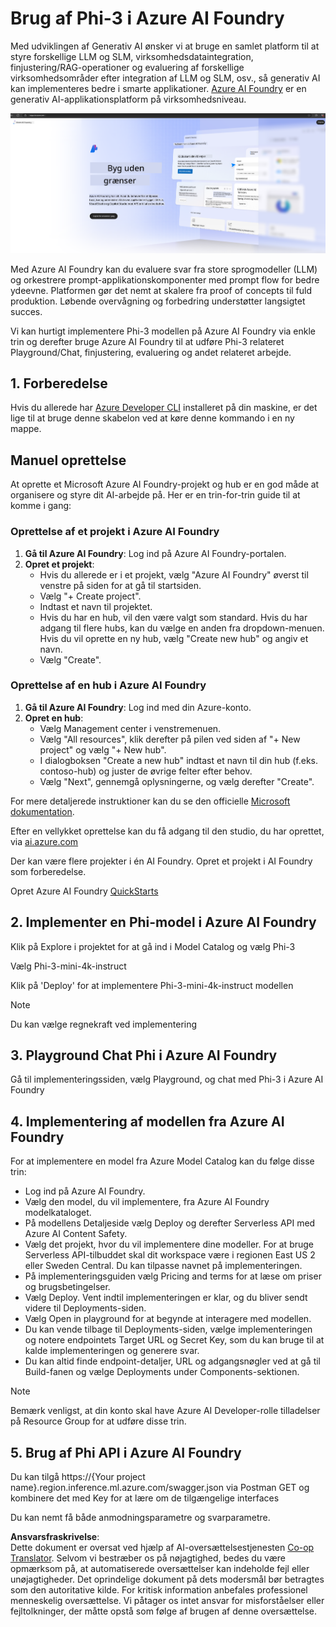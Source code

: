 <!--
CO_OP_TRANSLATOR_METADATA:
{
  "original_hash": "3a1e48b628022485aac989c9f733e792",
  "translation_date": "2025-05-09T20:12:19+00:00",
  "source_file": "md/02.QuickStart/AzureAIFoundry_QuickStart.md",
  "language_code": "da"
}
-->
# **Brug af Phi-3 i Azure AI Foundry**

Med udviklingen af Generativ AI ønsker vi at bruge en samlet platform til at styre forskellige LLM og SLM, virksomhedsdataintegration, finjustering/RAG-operationer og evaluering af forskellige virksomhedsområder efter integration af LLM og SLM, osv., så generativ AI kan implementeres bedre i smarte applikationer. [Azure AI Foundry](https://ai.azure.com) er en generativ AI-applikationsplatform på virksomhedsniveau.

![aistudo](../../../../translated_images/aifoundry_home.ffa4fe13d11f26171097f8666a1db96ac0979ffa1adde80374c60d1136c7e1de.da.png)

Med Azure AI Foundry kan du evaluere svar fra store sprogmodeller (LLM) og orkestrere prompt-applikationskomponenter med prompt flow for bedre ydeevne. Platformen gør det nemt at skalere fra proof of concepts til fuld produktion. Løbende overvågning og forbedring understøtter langsigtet succes.

Vi kan hurtigt implementere Phi-3 modellen på Azure AI Foundry via enkle trin og derefter bruge Azure AI Foundry til at udføre Phi-3 relateret Playground/Chat, finjustering, evaluering og andet relateret arbejde.

## **1. Forberedelse**

Hvis du allerede har [Azure Developer CLI](https://learn.microsoft.com/azure/developer/azure-developer-cli/overview?WT.mc_id=aiml-138114-kinfeylo) installeret på din maskine, er det lige til at bruge denne skabelon ved at køre denne kommando i en ny mappe.

## Manuel oprettelse

At oprette et Microsoft Azure AI Foundry-projekt og hub er en god måde at organisere og styre dit AI-arbejde på. Her er en trin-for-trin guide til at komme i gang:

### Oprettelse af et projekt i Azure AI Foundry

1. **Gå til Azure AI Foundry**: Log ind på Azure AI Foundry-portalen.
2. **Opret et projekt**:
   - Hvis du allerede er i et projekt, vælg "Azure AI Foundry" øverst til venstre på siden for at gå til startsiden.
   - Vælg "+ Create project".
   - Indtast et navn til projektet.
   - Hvis du har en hub, vil den være valgt som standard. Hvis du har adgang til flere hubs, kan du vælge en anden fra dropdown-menuen. Hvis du vil oprette en ny hub, vælg "Create new hub" og angiv et navn.
   - Vælg "Create".

### Oprettelse af en hub i Azure AI Foundry

1. **Gå til Azure AI Foundry**: Log ind med din Azure-konto.
2. **Opret en hub**:
   - Vælg Management center i venstremenuen.
   - Vælg "All resources", klik derefter på pilen ved siden af "+ New project" og vælg "+ New hub".
   - I dialogboksen "Create a new hub" indtast et navn til din hub (f.eks. contoso-hub) og juster de øvrige felter efter behov.
   - Vælg "Next", gennemgå oplysningerne, og vælg derefter "Create".

For mere detaljerede instruktioner kan du se den officielle [Microsoft dokumentation](https://learn.microsoft.com/azure/ai-studio/how-to/create-projects).

Efter en vellykket oprettelse kan du få adgang til den studio, du har oprettet, via [ai.azure.com](https://ai.azure.com/)

Der kan være flere projekter i én AI Foundry. Opret et projekt i AI Foundry som forberedelse.

Opret Azure AI Foundry [QuickStarts](https://learn.microsoft.com/azure/ai-studio/quickstarts/get-started-code)

## **2. Implementer en Phi-model i Azure AI Foundry**

Klik på Explore i projektet for at gå ind i Model Catalog og vælg Phi-3

Vælg Phi-3-mini-4k-instruct

Klik på 'Deploy' for at implementere Phi-3-mini-4k-instruct modellen

> [!NOTE]
>
> Du kan vælge regnekraft ved implementering

## **3. Playground Chat Phi i Azure AI Foundry**

Gå til implementeringssiden, vælg Playground, og chat med Phi-3 i Azure AI Foundry

## **4. Implementering af modellen fra Azure AI Foundry**

For at implementere en model fra Azure Model Catalog kan du følge disse trin:

- Log ind på Azure AI Foundry.
- Vælg den model, du vil implementere, fra Azure AI Foundry modelkataloget.
- På modellens Detaljeside vælg Deploy og derefter Serverless API med Azure AI Content Safety.
- Vælg det projekt, hvor du vil implementere dine modeller. For at bruge Serverless API-tilbuddet skal dit workspace være i regionen East US 2 eller Sweden Central. Du kan tilpasse navnet på implementeringen.
- På implementeringsguiden vælg Pricing and terms for at læse om priser og brugsbetingelser.
- Vælg Deploy. Vent indtil implementeringen er klar, og du bliver sendt videre til Deployments-siden.
- Vælg Open in playground for at begynde at interagere med modellen.
- Du kan vende tilbage til Deployments-siden, vælge implementeringen og notere endpointets Target URL og Secret Key, som du kan bruge til at kalde implementeringen og generere svar.
- Du kan altid finde endpoint-detaljer, URL og adgangsnøgler ved at gå til Build-fanen og vælge Deployments under Components-sektionen.

> [!NOTE]
> Bemærk venligst, at din konto skal have Azure AI Developer-rolle tilladelser på Resource Group for at udføre disse trin.

## **5. Brug af Phi API i Azure AI Foundry**

Du kan tilgå https://{Your project name}.region.inference.ml.azure.com/swagger.json via Postman GET og kombinere det med Key for at lære om de tilgængelige interfaces

Du kan nemt få både anmodningsparametre og svarparametre.

**Ansvarsfraskrivelse**:  
Dette dokument er oversat ved hjælp af AI-oversættelsestjenesten [Co-op Translator](https://github.com/Azure/co-op-translator). Selvom vi bestræber os på nøjagtighed, bedes du være opmærksom på, at automatiserede oversættelser kan indeholde fejl eller unøjagtigheder. Det oprindelige dokument på dets modersmål bør betragtes som den autoritative kilde. For kritisk information anbefales professionel menneskelig oversættelse. Vi påtager os intet ansvar for misforståelser eller fejltolkninger, der måtte opstå som følge af brugen af denne oversættelse.